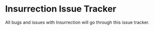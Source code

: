 # Insurrection Issue Tracker

All bugs and issues with Insurrection will go through this issue tracker. 

